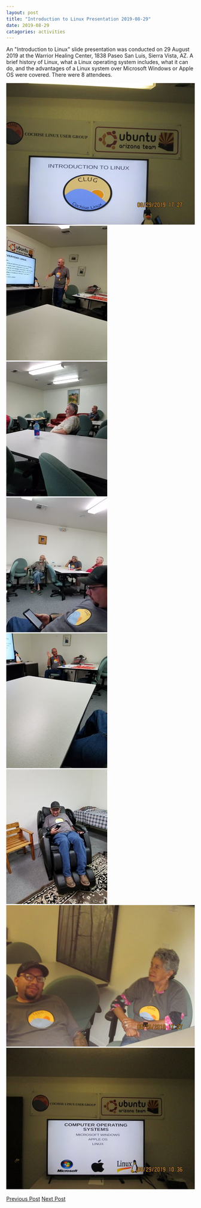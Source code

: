 ```yaml
---
layout: post
title: "Introduction to Linux Presentation 2019-08-29"
date: 2019-08-29
catagories: activities
---
```


An "Introduction to Linux" slide presentation was conducted on 29 August 2019 at the Warrior Healing Center, 1838 Paseo San Luis, Sierra Vista, AZ.  A brief history of Linux, what a Linux operating system includes, what it can do, and the advantages of a Linux system over Microsoft Windows or Apple OS were covered.  There were 8 attendees.

![alt text](https://raw.githubusercontent.com/CochiseLinuxUsersGroup/CochiseLinuxUsersGroup.github.io/master/images/rsz_intro_to_linux_presentation_2019-08-29_7.jpg)
![alt text](https://raw.githubusercontent.com/CochiseLinuxUsersGroup/CochiseLinuxUsersGroup.github.io/master/images/rsz_intro_to_linux_presentation_2019-08-29_3.jpg)
![alt text](https://raw.githubusercontent.com/CochiseLinuxUsersGroup/CochiseLinuxUsersGroup.github.io/master/images/rsz_intro_to_linux_presentation_2019-08-29_1.jpg)
![alt text](https://raw.githubusercontent.com/CochiseLinuxUsersGroup/CochiseLinuxUsersGroup.github.io/master/images/rsz_intro_to_linux_presentation_2019-08-29_2.jpg)
![alt text](https://raw.githubusercontent.com/CochiseLinuxUsersGroup/CochiseLinuxUsersGroup.github.io/master/images/rsz_intro_to_linux_presentation_2019-08-29_4.jpg)
![alt text](https://raw.githubusercontent.com/CochiseLinuxUsersGroup/CochiseLinuxUsersGroup.github.io/master/images/rsz_intro_to_linux_presentation_2019-08-29_5.jpg)
![alt text](https://raw.githubusercontent.com/CochiseLinuxUsersGroup/CochiseLinuxUsersGroup.github.io/master/images/rsz_intro_to_linux_presentation_2019-08-29_6.jpg)
![alt text](https://raw.githubusercontent.com/CochiseLinuxUsersGroup/CochiseLinuxUsersGroup.github.io/master/images/rsz_intro_to_linux_presentation_2019-08-29_8.jpg)

<footer>
<a href="http://cochiselinuxusergroup.org/activities/WarriorHealingCenterLinuxComputerLab_2019-08-26" class="post-prev">Previous Post</a>
<a href="http://cochiselinuxusergroup.org/activities/IntroductionToLinuxPresentation_2019-08-29" class="post-next">Next Post</a>
  </footer>
